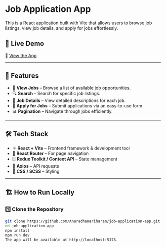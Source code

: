 # Job Application App

This is a React application built with Vite that allows users to browse job listings, view job details, and apply for jobs effortlessly.

## 🚀 Live Demo  
🔗 [View the App](https://AnuradhaHariharan.github.io/job-application-app)

---

## 📌 Features  
- 🏢 **View Jobs** – Browse a list of available job opportunities.  
- 🔍 **Search** – Search for specific job listings.  
- 📄 **Job Details** – View detailed descriptions for each job.  
- 📜 **Apply for Jobs** – Submit applications via an easy-to-use form.  
- 📊 **Pagination** – Navigate through jobs efficiently.  

---

## 🛠️ Tech Stack  
- ⚛️ **React + Vite** – Frontend framework & development tool  
- 🚀 **React Router** – For page navigation  
- 🗄️ **Redux Toolkit / Context API** – State management  
- 🔗 **Axios** – API requests  
- 🎨 **CSS / SCSS** – Styling  

---

## 🏗️ How to Run Locally  

### 1️⃣ Clone the Repository  
```sh
git clone https://github.com/AnuradhaHariharan/job-application-app.git
cd job-application-app
npm install
npm run dev
The app will be available at http://localhost:5173.



